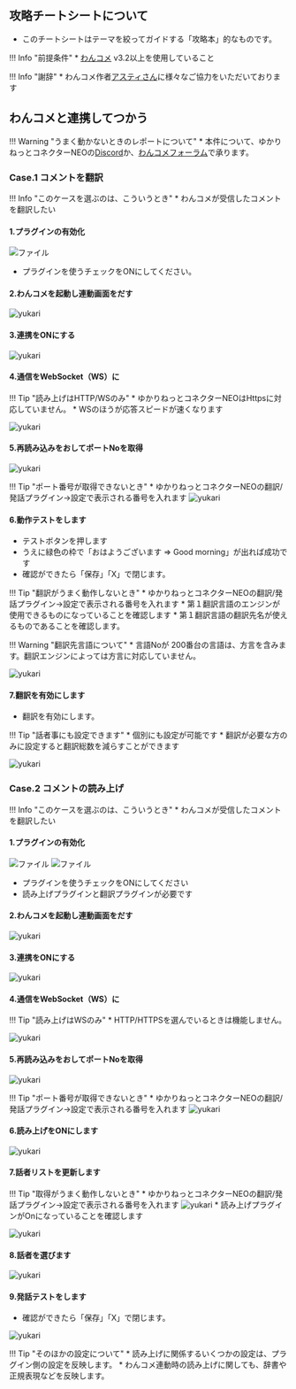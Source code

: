 ## 攻略チートシートについて

* このチートシートはテーマを絞ってガイドする「攻略本」的なものです。

!!! Info "前提条件"
    * [わんコメ](https://onecomme.com/) v3.2以上を使用していること

!!! Info "謝辞"
    * わんコメ作者[アスティさん](https://twitter.com/AstieDog)に様々なご協力をいただいております　

## わんコメと連携してつかう

    
!!! Warning "うまく動かないときのレポートについて"
    * 本件について、ゆかりねっとコネクターNEOの[Discord](http://discord.gg/h4r5HnR)か、[わんコメフォーラム](https://forum.onecomme.com/)で承ります。

### Case.1 コメントを翻訳

!!! Info "このケースを選ぶのは、こういうとき"
    * わんコメが受信したコメントを翻訳したい

#### 1.プラグインの有効化

![ファイル](../plugin/images/plugin_transSrv_p1.png)

* プラグインを使うチェックをONにしてください。

#### 2.わんコメを起動し連動画面をだす

![yukari](images/cs_onecomme_p1.png)

#### 3.連携をONにする

![yukari](images/cs_onecomme_p2.png)

#### 4.通信をWebSocket（WS）に

!!! Tip "読み上げはHTTP/WSのみ"
    * ゆかりねっとコネクターNEOはHttpsに対応していません。
    * WSのほうが応答スピードが速くなります

![yukari](images/cs_onecomme_p3.png)

#### 5.再読み込みをおしてポートNoを取得

![yukari](images/cs_onecomme_p4.png)

!!! Tip "ポート番号が取得できないとき"
    * ゆかりねっとコネクターNEOの翻訳/発話プラグイン→設定で表示される番号を入れます
    ![yukari](images/cs_onecomme_p5.png)


#### 6.動作テストをします

* テストボタンを押します
* うえに緑色の枠で「おはようございます => Good morning」が出れば成功です
* 確認ができたら「保存」「X」で閉じます。

!!! Tip "翻訳がうまく動作しないとき"
    * ゆかりねっとコネクターNEOの翻訳/発話プラグイン→設定で表示される番号を入れます
    * 第１翻訳言語のエンジンが使用できるものになっていることを確認します
    * 第１翻訳言語の翻訳先名が使えるものであることを確認します。

!!! Warning "翻訳先言語について"
    * 言語Noが 200番台の言語は、方言を含みます。翻訳エンジンによっては方言に対応していません。

![yukari](images/cs_onecomme_p6.png)

#### 7.翻訳を有効にします

* 翻訳を有効にします。

!!! Tip "話者事にも設定できます"
    * 個別にも設定が可能です
    * 翻訳が必要な方のみに設定すると翻訳総数を減らすことができます

![yukari](images/cs_onecomme_p7.png)


### Case.2 コメントの読み上げ

!!! Info "このケースを選ぶのは、こういうとき"
    * わんコメが受信したコメントを翻訳したい

#### 1.プラグインの有効化

![ファイル](../plugin/images/plugin_transSrv_p1.png)
![ファイル](../plugin/images/plugin_playvoice_p1.png)

* プラグインを使うチェックをONにしてください
* 読み上げプラグインと翻訳プラグインが必要です

#### 2.わんコメを起動し連動画面をだす

![yukari](images/cs_onecomme_p1.png)

#### 3.連携をONにする

![yukari](images/cs_onecomme_p2.png)

#### 4.通信をWebSocket（WS）に

!!! Tip "読み上げはWSのみ"
    * HTTP/HTTPSを選んでいるときは機能しません。

![yukari](images/cs_onecomme_p3.png)

#### 5.再読み込みをおしてポートNoを取得

![yukari](images/cs_onecomme_p4.png)

!!! Tip "ポート番号が取得できないとき"
    * ゆかりねっとコネクターNEOの翻訳/発話プラグイン→設定で表示される番号を入れます
    ![yukari](images/cs_onecomme_p5.png)

#### 6.読み上げをONにします

![yukari](images/cs_onecomme_p8.png)

#### 7.話者リストを更新します

!!! Tip "取得がうまく動作しないとき"
    * ゆかりねっとコネクターNEOの翻訳/発話プラグイン→設定で表示される番号を入れます
        ![yukari](images/cs_onecomme_p5.png)
    * 読み上げプラグインがOnになっていることを確認します

![yukari](images/cs_onecomme_p9.png)

#### 8.話者を選びます

![yukari](images/cs_onecomme_p10.png)

#### 9.発話テストをします

* 確認ができたら「保存」「X」で閉じます。

![yukari](images/cs_onecomme_p11.png)

!!! Tip "そのほかの設定について"
    * 読み上げに関係するいくつかの設定は、プラグイン側の設定を反映します。
    * わんコメ連動時の読み上げに関しても、辞書や正規表現などを反映します。
